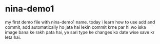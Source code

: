 # nina-demo1
my first demo file with nina-demo1 name.
today i learn how to use add and commit, add automatically ho jata hai lekin commit krne par hi wo iska image bana ke rakh pata hai, ye sari type ke changes ko date wise save kr leta hai.
